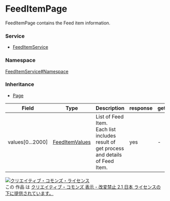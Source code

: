 

# FeedItemPage

FeedItemPage contains the Feed item information.

### Service

+ [FeedItemService](../../services/FeedItemService.md)

### Namespace

[FeedItemService#Namespace](../../services/FeedItemService.md#namespace)

### Inheritance

+ [Page](../Common/Page.md)

| Field | Type | Description | response | get | add | set | remove |
| ----- | ---- | ----------- | -------- | --------- | --------- | --------- | --------- |
| values[0...2000] | [FeedItemValues](./FeedItemValues.md) | List of Feed Item.<br/>Each list includes result of get process and details of Feed Item. | yes | - | - | - | - | |

<a rel="license" href="http://creativecommons.org/licenses/by-nd/2.1/jp/"><img alt="クリエイティブ・コモンズ・ライセンス" style="border-width:0" src="https://i.creativecommons.org/l/by-nd/2.1/jp/88x31.png" /></a><br />この 作品 は <a rel="license" href="http://creativecommons.org/licenses/by-nd/2.1/jp/">クリエイティブ・コモンズ 表示 - 改変禁止 2.1 日本 ライセンスの下に提供されています。</a>
